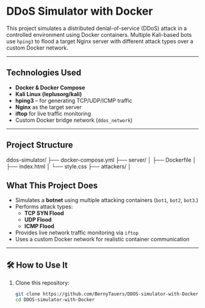 #  DDoS Simulator with Docker

This project simulates a distributed denial-of-service (DDoS) attack in a controlled environment using Docker containers. Multiple Kali-based bots use `hping3` to flood a target Nginx server with different attack types over a custom Docker network.

---

## Technologies Used

-  **Docker & Docker Compose**
-  **Kali Linux (leplusorg/kali)**
-  **hping3** – for generating TCP/UDP/ICMP traffic
-  **Nginx** as the target server
-  **iftop** for live traffic monitoring
-  Custom Docker bridge network (`ddos_network`)

---

##  Project Structure

ddos-simulator/ ├── docker-compose.yml ├── server/ │ ├── Dockerfile │ ├── index.html │ └── style.css ├── attackers/ │


##  What This Project Does

- Simulates a **botnet** using multiple attacking containers (`bot1`, `bot2`, `bot3`.)
- Performs attack types:
  -  **TCP SYN Flood**
  -  **UDP Flood**
  -  **ICMP Flood**
- Provides live network traffic monitoring via `iftop`
- Uses a custom Docker network for realistic container communication
  

---

## 🛠️ How to Use It

1. Clone this repository:
   ```bash
   git clone https://github.com/BernyTauers/DDOS-simulator-with-Docker.git
   cd DDOS-simulator-with-Docker
   ```
